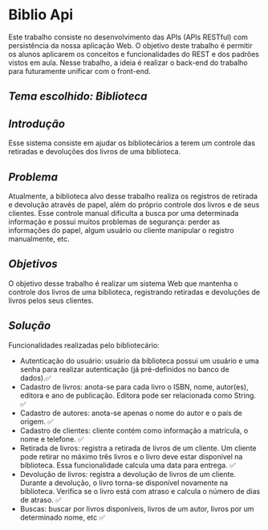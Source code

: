 
# Biblio Api

Este trabalho consiste no 
desenvolvimento das APIs (APIs RESTful) com persistência da nossa 
aplicação Web. O objetivo deste trabalho é permitir os alunos aplicarem 
os conceitos e funcionalidades do REST e dos padrões vistos em aula. 
Nesse trabalho, a ideia é realizar o back-end do trabalho para 
futuramente unificar com o front-end.

*Tema escolhido: Biblioteca*
-

*Introdução*
-
Esse sistema consiste em ajudar os bibliotecários a terem um
controle das retiradas e devoluções dos livros de uma biblioteca.

*Problema*
-
Atualmente, a biblioteca alvo desse trabalho realiza os registros
de retirada e devolução através de papel, além do próprio controle
dos livros e de seus clientes. Esse controle manual dificulta a
busca por uma determinada informação e possui muitos
problemas de segurança: perder as informações do papel, algum
usuário ou cliente manipular o registro manualmente, etc.

*Objetivos*
-
O objetivo desse trabalho é realizar um sistema Web que
mantenha o controle dos livros de uma biblioteca, registrando
retiradas e devoluções de livros pelos seus clientes.

*Solução*
-
Funcionalidades realizadas pelo bibliotecário:
- Autenticação do usuário: usuário da biblioteca possui um
usuário e uma senha para realizar autenticação (já pré-definidos
no banco de dados).✅
- Cadastro de livros: anota-se para cada livro o ISBN, nome,
autor(es), editora e ano de publicação. Editora pode ser
relacionada como String. ✅
- Cadastro de autores: anota-se apenas o nome do autor e o país de
origem. ✅
- Cadastro de clientes: cliente contém como informação a
matrícula, o nome e telefone. ✅
- Retirada de livros: registra a retirada de livros de um cliente. Um
cliente pode retirar no máximo três livros e o livro deve estar
disponível na biblioteca. Essa funcionalidade calcula uma data
para entrega. ✅
- Devolução de livros: registra a devolução de livros de um cliente.
Durante a devolução, o livro torna-se disponível novamente na
biblioteca. Verifica se o livro está com atraso e calcula o número
de dias de atraso. ✅
- Buscas: buscar por livros disponíveis, livros de um autor, livros
por um determinado nome, etc ✅

